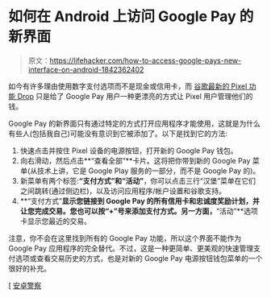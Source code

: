# 如何在 Android 上访问 Google Pay 的新界面

> 原文：<https://lifehacker.com/how-to-access-google-pays-new-interface-on-android-1842362402>

如今有许多理由使用数字支付选项而不是现金或信用卡，而 [谷歌最新的 Pixel 功能 Drop](https://lifehacker.com/heres-everything-new-in-googles-second-pixel-feature-dr-1842064316) 只是给了 Google Pay 用户一种更漂亮的方式让 Pixel 用户管理他们的钱。



Google Pay 的新界面只有通过特定的方式打开应用程序才能使用，这就是为什么有些人(包括我自己)可能没有意识到它被添加了。以下是找到它的方法:

1.  快速点击并按住 Pixel 设备的电源按钮，打开新的 Google Pay 钱包。
2.  向右滑动，然后点击**“查看全部”**卡片。这将把你带到新的 Google Pay 菜单(从技术上讲，它是 Google Play 服务的一部分，而不是 Google Pay 的)。
3.  新菜单有两个标签:**“支付方式”**和**“活动”**，你可以点击三行“汉堡”菜单在它们之间跳转(通过侧边栏)，以及访问应用程序/帐户设置和谷歌支持。
4.  **“支付方式”**显示您链接到 Google Pay 的所有信用卡和忠诚度奖励计划，并让您完成交易。您也可以按“+”号来添加支付方式。另一方面，**“活动”**选项卡显示您最近的交易。

注意，你不会在这里找到所有的 Google Pay 功能，所以这个界面不能作为 Google Pay 应用程序的完全替代。不过，这是一种更简单、更美观的快速管理支付选项或查看交易历史的方式，也是对新的 Google Pay 电源按钮钱包菜单的一个很好的补充。

[ [安卓警察](https://www.androidpolice.com/2020/03/16/google-pay-alternative-interface-power-menu/)